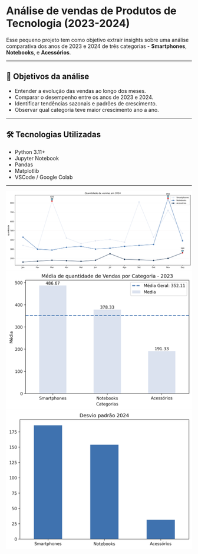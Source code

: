 # Análise de vendas de Produtos de Tecnologia (2023-2024)

Esse pequeno projeto tem como objetivo extrair insights sobre uma análise comparativa dos anos de 2023 e 2024 de três categorias - **Smartphones**, **Notebooks**, e **Acessórios**.

---

## 🧠 Objetivos da análise

- Entender a evolução das vendas ao longo dos meses.
- Comparar o desempenho entre os anos de 2023 e 2024.
- Identificar tendências sazonais e padrões de crescimento.
- Observar qual categoria teve maior crescimento ano a ano.

---

## 🛠️ Tecnologias Utilizadas

- Python 3.11+
- Jupyter Notebook
- Pandas
- Matplotlib 
- VSCode / Google Colab

---
![Vendas 2024](https://github.com/DanielBorbafs/DataMarket/blob/main/outputs/vendas_comparativo_2024.png)
![Médias 2024](https://github.com/DanielBorbafs/DataMarket/blob/main/outputs/media_qtd_vendas_2024.png)
![Desvio Padrão 2024](https://github.com/DanielBorbafs/DataMarket/blob/main/outputs/desvio_padrao_2024.png)

